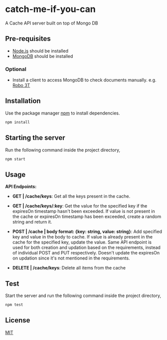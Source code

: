 # catch-me-if-you-can

A Cache API server built on top of Mongo DB

## Pre-requisites

- [Node.js](https://nodejs.org/en/) should be installed
- [MongoDB](https://www.mongodb.com/) should be installed

### Optional

- Install a client to access MongoDB to check documents manually.
e.g. [Robo 3T](https://robomongo.org/)

## Installation

Use the package manager [npm](https://www.npmjs.com/) to install dependencies.

```bash
npm install
```

## Starting the server

Run the following command inside the project directory,

```bash
npm start
```

## Usage

**API Endpoints:**

- **GET | /cache/keys**: Get all the keys present in the cache.

- **GET | /cache/keys/:key**: Get the value for the specified key if the expiresOn timestamp hasn't been exceeded. If value is not present in the cache or expiresOn timestamp has been exceeded, create a random string and return it.

- **POST | /cache | body format: {key: string, value: string}**: Add specified key and value in the body to cache. If value is already present in the cache for the specified key, update the value.
Same API endpoint is used for both creation and updation based on the requirements, instead of individual POST and PUT respectively.
Doesn't update the expiresOn on updation since it's not mentioned in the requirements.

- **DELETE | /cache/keys**: Delete all items from the cache


## Test

Start the server and run the following command inside the project directory,

```bash
npm test
```


## License
[MIT](https://choosealicense.com/licenses/mit/)